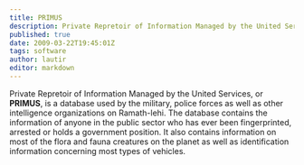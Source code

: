 ```yaml
---
title: PRIMUS
description: Private Repretoir of Information Managed by the United Services.
published: true
date: 2009-03-22T19:45:01Z
tags: software
author: lautir
editor: markdown
---
```


Private Repretoir of Information Managed by the United Services, or **PRIMUS**, is a database used by the military, police forces as well as other intelligence organizations on Ramath-lehi. The database contains the information of anyone in the public sector who has ever been fingerprinted, arrested or holds a government position. It also contains information on most of the flora and fauna creatures on the planet as well as identification information concerning most types of vehicles. 
